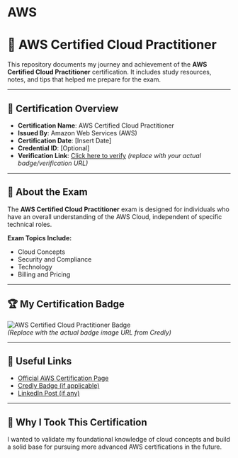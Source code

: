 # AWS
# 🧠 AWS Certified Cloud Practitioner

This repository documents my journey and achievement of the **AWS Certified Cloud Practitioner** certification. It includes study resources, notes, and tips that helped me prepare for the exam.

---

## 📜 Certification Overview

- **Certification Name**: AWS Certified Cloud Practitioner  
- **Issued By**: Amazon Web Services (AWS)  
- **Certification Date**: [Insert Date]  
- **Credential ID**: [Optional]  
- **Verification Link**: [Click here to verify](#) *(replace with your actual badge/verification URL)*

---

## 📘 About the Exam

The **AWS Certified Cloud Practitioner** exam is designed for individuals who have an overall understanding of the AWS Cloud, independent of specific technical roles.

**Exam Topics Include:**

- Cloud Concepts
- Security and Compliance
- Technology
- Billing and Pricing

---

## 🏆 My Certification Badge

![AWS Certified Cloud Practitioner Badge](https://images.credly.com/size/220x220/images/[badge-image-id].png)  
*(Replace with the actual badge image URL from Credly)*

---

## 🔗 Useful Links

- [Official AWS Certification Page](https://aws.amazon.com/certification/certified-cloud-practitioner/)
- [Credly Badge (if applicable)](#)
- [LinkedIn Post (if any)](#)

---

## 📌 Why I Took This Certification

I wanted to validate my foundational knowledge of cloud concepts and build a solid base for pursuing more advanced AWS certifications in the future.
